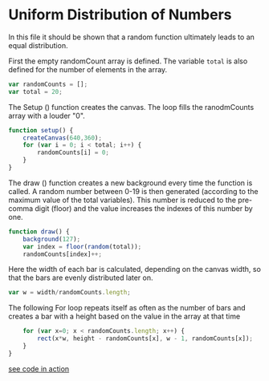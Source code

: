 # Uniform Distribution of Numbers

In this file it should be shown that a random function ultimately leads to an equal distribution.


First the empty randomCount array is defined. The variable `total` is also defined for the number of elements in the array.
```javascript
var randomCounts = [];
var total = 20;
```

The Setup () function creates the canvas. The loop fills the ranodmCounts array with a louder "0".
```javascript
function setup() {
    createCanvas(640,360);
    for (var i = 0; i < total; i++) {
        randomCounts[i] = 0;
    }
}
```

The draw () function creates a new background every time the function is called. A random number between 0-19 is then generated (according to the maximum value of the total variables). This number is reduced to the pre-comma digit (floor) and the value increases the indexes of this number by one. 
```javascript
function draw() {
    background(127);
    var index = floor(random(total));
    randomCounts[index]++;
```

Here the width of each bar is calculated, depending on the canvas width, so that the bars are evenly distributed later on.
```javascript
var w = width/randomCounts.length;
```

The following For loop repeats itself as often as the number of bars and creates a bar with a height based on the value in the array at that time

```javascript
    for (var x=0; x < randomCounts.length; x++) {
        rect(x*w, height - randomCounts[x], w - 1, randomCounts[x]);
    }
}
```
[see code in action](index.html)